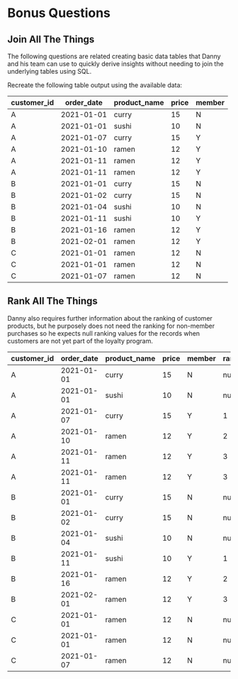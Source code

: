 # Bonus Questions
## Join All The Things

The following questions are related creating basic data tables that Danny and his team can use to quickly derive insights without needing to join the underlying tables using SQL.

Recreate the following table output using the available data:

|customer_id|	order_date|	product_name	|price	|member|
|--|--|--|--|--|
|A|	2021-01-01|	curry|	15|	N|
|A|	2021-01-01|	sushi|	10|	N|
|A|	2021-01-07|	curry|	15|	Y|
|A|	2021-01-10|	ramen|	12|	Y|
|A|	2021-01-11|	ramen|	12|	Y|
|A|	2021-01-11|	ramen|	12|	Y|
|B|	2021-01-01|	curry|	15|	N|
|B|	2021-01-02|	curry|	15|	N|
|B|	2021-01-04|	sushi|	10|	N|
|B|	2021-01-11|	sushi|	10|	Y|
|B|	2021-01-16|	ramen|	12|	Y|
|B|	2021-02-01|	ramen|	12|	Y|
|C|	2021-01-01|	ramen|	12|	N|
|C|	2021-01-01|	ramen|	12|	N|
|C|	2021-01-07|	ramen|	12|	N|


## Rank All The Things
Danny also requires further information about the ranking of customer products, but he purposely does not need the ranking for non-member purchases so he expects null ranking values for the records when customers are not yet part of the loyalty program.

|customer_id|	order_date|	product_name	|price	|member| ranking|
|--|--|--|--|--|--|
|A|	2021-01-01|	curry|	15|	N|null|
|A|	2021-01-01|	sushi|	10|	N|null|
|A|	2021-01-07|	curry|	15|	Y|1|
|A|	2021-01-10|	ramen|	12|	Y|2|
|A|	2021-01-11|	ramen|	12|	Y|3|
|A|	2021-01-11|	ramen|	12|	Y|3|
|B|	2021-01-01|	curry|	15|	N|null|
|B|	2021-01-02|	curry|	15|	N|null|
|B|	2021-01-04|	sushi|	10|	N|null|
|B|	2021-01-11|	sushi|	10|	Y|1|
|B|	2021-01-16|	ramen|	12|	Y|2|
|B|	2021-02-01|	ramen|	12|	Y|3|
|C|	2021-01-01|	ramen|	12|	N|null|
|C|	2021-01-01|	ramen|	12|	N|null|
|C|	2021-01-07|	ramen|	12|	N|null|
